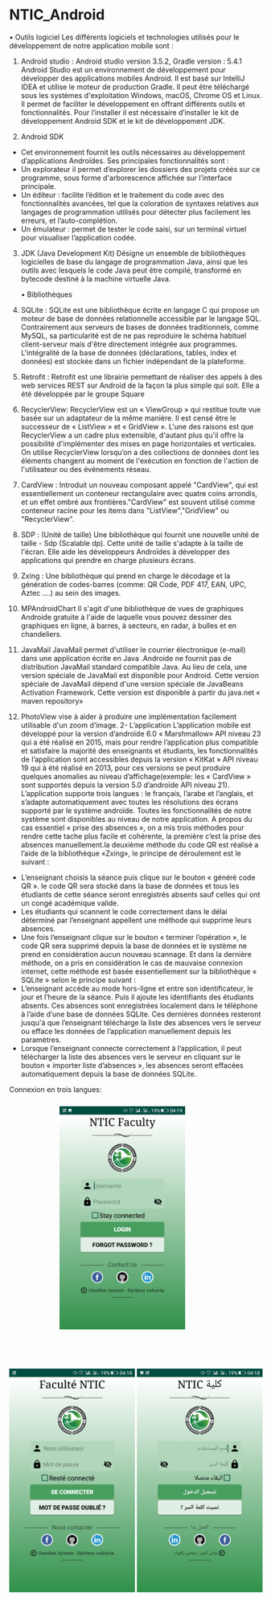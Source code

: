# NTIC_Android


 • Outils logiciel
 Les différents logiciels et technologies utilisés pour le développement de notre application mobile sont :

1. Android studio : Android studio version 3.5.2, Gradle version : 5.4.1
   Android Studio est un environnement de développement pour développer des applications mobiles Android. Il est basé sur IntelliJ IDEA et utilise le moteur de production Gradle. Il peut être téléchargé sous les systèmes d'exploitation Windows, macOS, Chrome OS et Linux. Il permet de faciliter le développement en offrant différents outils et fonctionnalités. Pour l’installer il est nécessaire d’installer le kit de développement Android SDK et le kit de développement JDK.

2. Android SDK

- Cet environnement fournit les outils nécessaires au développement d’applications Androïdes. Ses principales fonctionnalités sont :
- Un explorateur il permet d’explorer les dossiers des projets créés sur ce programme, sous forme d'arborescence affichée sur l’interface principale.
- Un éditeur : facilite l’édition et le traitement du code avec des fonctionnalités avancées, tel que la coloration de syntaxes relatives aux langages de programmation utilisés pour détecter plus facilement les erreurs, et l’auto-complétion.
- Un émulateur : permet de tester le code saisi, sur un terminal virtuel pour visualiser l’application codée.

3. JDK (Java Development Kit)
   Désigne un ensemble de bibliothèques logicielles de base du langage de programmation Java, ainsi que les outils avec lesquels le code Java peut être compilé, transformé en bytecode destiné à la machine virtuelle Java.

   • Bibliothèques

1. SQLite :
   SQLite est une bibliothèque écrite en langage C qui propose un moteur de base de données relationnelle accessible par le langage SQL. Contrairement aux serveurs de bases de données traditionnels, comme MySQL, sa particularité est de ne pas reproduire le schéma habituel client-serveur mais d'être directement intégrée aux programmes. L'intégralité de la base de données (déclarations, tables, index et données) est stockée dans un fichier indépendant de la plateforme.
1. Retrofit :
   Retrofit est une librairie permettant de réaliser des appels à des web services REST sur Android de la façon la plus simple qui soit. Elle a été développée par le groupe Square
1. RecyclerView:
   RecyclerView est un « ViewGroup » qui restitue toute vue basée sur un adaptateur de la même manière. Il est censé être le successeur de « ListView » et « GridView ». L'une des raisons est que RecyclerView a un cadre plus extensible, d'autant plus qu'il offre la possibilité d'implémenter des mises en page horizontales et verticales. On utilise RecyclerView lorsqu’on a des collections de données dont les éléments changent au moment de l'exécution en fonction de l'action de l'utilisateur ou des événements réseau.
1. CardView :
   Introduit un nouveau composant appelé "CardView", qui est essentiellement un conteneur rectangulaire avec quatre coins arrondis, et un effet ombré aux frontières."CardView" est souvent utilisé comme conteneur racine pour les items dans "ListView","GridView" ou "RecyclerView".
1. SDP : (Unité de taille)
   Une bibliothèque qui fournit une nouvelle unité de taille - Sdp (Scalable dp). Cette unité de taille s'adapte à la taille de l'écran. Elle aide les développeurs Androïdes à développer des applications qui prendre en charge plusieurs écrans.
1. Zxing :
   Une bibliothèque qui prend en charge le décodage et la génération de codes-barres (comme: QR Code, PDF 417, EAN, UPC, Aztec ....) au sein des images.
1. MPAndroidChart
   Il s'agit d'une bibliothèque de vues de graphiques Androide gratuite à l'aide de laquelle vous pouvez dessiner des graphiques en ligne, à barres, à secteurs, en radar, à bulles et en chandeliers.
1. JavaMail
   JavaMail permet d'utiliser le courrier électronique (e-mail) dans une application écrite en Java .Androide ne fournit pas de distribution JavaMail standard compatible Java. Au lieu de cela, une version spéciale de JavaMail est disponible pour Android. Cette version spéciale de JavaMail dépend d'une version spéciale de JavaBeans Activation Framework. Cette version est disponible à partir du java.net « maven repository»
1. PhotoView
   vise à aider à produire une implémentation facilement utilisable d'un zoom d’image.
   2- L’application
   L’application mobile est développé pour la version d’androïde 6.0 « Marshmallow» API niveau 23 qui a été réalisé en 2015, mais pour rendre l’application plus compatible et satisfaire la majorité des enseignants et étudiants, les fonctionnalités de l’application sont accessibles depuis la version « KitKat » API niveau 19 qui à été réalisé en 2013, pour ces versions se peut produire quelques anomalies au niveau d’affichage(exemple: les « CardView » sont supportés depuis la version 5.0 d’androïde API niveau 21). L’application supporte trois langues : le français, l’arabe et l’anglais, et s’adapte automatiquement avec toutes les résolutions des écrans supporté par le système androïde.
   Toutes les fonctionnalités de notre système sont disponibles au niveau de notre application. A propos du cas essentiel « prise des absences », on a mis trois méthodes pour rendre cette tache plus facile et cohérente, la première c’est la prise des absences manuellement.la deuxième méthode du code QR est réalisé a l’aide de la bibliothèque «Zxing», le principe de déroulement est le suivant :

- L’enseignant choisis la séance puis clique sur le bouton « généré code QR ». le code QR sera stocké dans la base de données et tous les étudiants de cette séance seront enregistrés absents sauf celles qui ont un congé académique valide.
- Les étudiants qui scannent le code correctement dans le délai déterminé par l’enseignant appellent une méthode qui supprime leurs absences.
- Une fois l’enseignant clique sur le bouton « terminer l’opération », le code QR sera supprimé depuis la base de données et le système ne prend en considération aucun nouveau scannage.
  Et dans la dernière méthode, on a pris en considération le cas de mauvaise connexion internet, cette méthode est basée essentiellement sur la bibliothèque « SQLite » selon le principe suivant :
- L’enseignant accède au mode hors-ligne et entre son identificateur, le jour et l’heure de la séance. Puis il ajoute les identifiants des étudiants absents. Ces absences sont enregistrées localement dans le téléphone à l’aide d’une base de données SQLite. Ces dernières données resteront jusqu'à que l’enseignant télécharge la liste des absences vers le serveur ou efface les données de l’application manuellement depuis les paramètres.
- Lorsque l’enseignant connecte correctement à l’application, il peut télécharger la liste des absences vers le serveur en cliquant sur le bouton « importer liste d’absences », les absences seront effacées automatiquement depuis la base de données SQLite.

Connexion en trois langues:
<img src="Images/ang.png" width="250" style="margin: 25px 50px 75px 100px"> <img src="Images/fr.png" width="250"> <img src="Images/ar.png" width="250">
